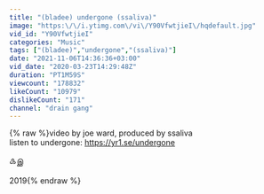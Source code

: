 ```yaml
---
title: "(bladee) undergone (ssaliva)"
image: "https:\/\/i.ytimg.com\/vi\/Y90VfwtjieI\/hqdefault.jpg"
vid_id: "Y90VfwtjieI"
categories: "Music"
tags: ["(bladee)","undergone","(ssaliva)"]
date: "2021-11-06T14:36:36+03:00"
vid_date: "2020-03-23T14:29:48Z"
duration: "PT1M59S"
viewcount: "178832"
likeCount: "10979"
dislikeCount: "171"
channel: "drain gang"
---
```

{% raw %}video by joe ward, produced by ssaliva<br />listen to undergone: <a rel="nofollow" target="blank" href="https://yr1.se/undergone">https://yr1.se/undergone</a> <br /><br />♵இ<br /><br />2019{% endraw %}

